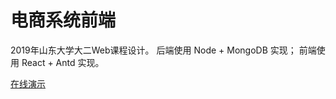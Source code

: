# 电商系统前端
2019年山东大学大二Web课程设计。
后端使用 Node + MongoDB 实现；
前端使用 React + Antd 实现。

[在线演示](https://grapedge.github.io/e-commerce)
